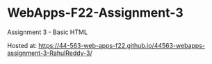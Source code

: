 # WebApps-F22-Assignment-3
Assignment 3 - Basic HTML


Hosted at: <https://44-563-web-apps-f22.github.io/44563-webapps-assignment-3-RahulReddy-3/>